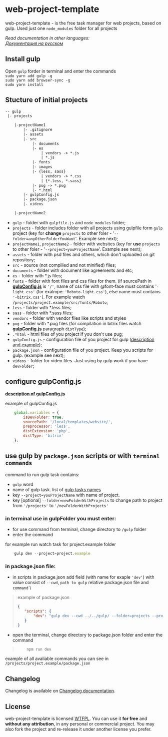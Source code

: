 # web-project-template

web-project-template - is the free task manager for web projects, based on gulp. Used just one `node_modules` folder for all projects


_Read documentation in other languages:_\
[_Документация на русском_](./assets/documentation/RU-ru/README.md)

## Install gulp

Open `gulp` forder in terminal and enter the commands\
`sudo yarn add gulp -g` \
`sudo yarn add browser-sync -g` \
`sudo yarn install`

## Stucture of initial projects

``` html
-- gulp
 |- projects

    |-projectName1
        |- .gitignore
        |- assets
        |- src
            |- documents
            |- es
                | vendors -> *.js
                | *.js
            |- fonts
            |- images
            |- {less, sass}
                | vendors -> *.css
                | {*.less, *.sass}
            |- pug -> *.pug
            |- *.html
        |- gulpConfig.js
        |- package.json
        |- videos

    |-projectName2
```

- `gulp` - folder with `gulpfile.js` and `node_modules` folder;
- `projects` - folder includes folder with all projects using gulpfile form `gulp` project (key for **change** `projects` to other foler -  '`--folder=anyOtherFolderYouWant`'. Example see next);
- `projectName1`, `projectName2` - folder with websites (key for **use** `projects` to other foler -  '`--project=youProjectName`'. Example see next);
- `assets` - folder with psd files and others, which don't uploaded on git repository;
- `src` - source (not compilled and not minified) files;
- `documents` - folder with document like agreements and etc;
- `es` - folder with *.js files;
- `fonts` - folder with font files and css files for them. (if sourcePath in [**gulpConfig.js**](gulp/documentation/gulpConfig.md) is `'/'`, name of css file with @font-face must contains '`-light.css'` (for exalmpe: `'Roboto-light.css'`), else name must contains `'-bitrix.css'`). For example watch `/projects/project.example/src/fonts/Roboto`;
- `less` - folder with *.less files;
- `sass` - folder with *.sass files;
- `vendors` - folder with vendor files like scripts and styles
- `pug` - folder with *.pug files (for compilation in bitrix files watch [**gulpConfig.js**](gulp/documentation/gulpConfig.md) paragraph `distType`);
- `.*html` - html files of you project if you don't use pug;
- `gulpConfig.js` - configuration file of you project for gulp ([description and example](gulp/documentation/gulpConfig.md));
- `package.json` - configuration file of you project. Keep you scripts for gulp.  (example see next);
- `videos` - folder for video files. Just using by gulp work if you have `devFolder`;

## configure gulpConfig.js

[**description of gulpConfig.js**](gulp/documentation/gulpConfig.md)

example of gulpConfig.js

``` js
    global.variables = {
        isDevFolder: true,
        sourcePath: '/local/templates/website/',
        preprocessor: 'less',
        distExtension: 'php',
        distType: 'bitrix'
    };
```

## use gulp by `package.json` scripts or with `terminal commands`

command to run gulp task contains:
- `gulp` word
- name of gulp task. list of [gulp tasks names](gulp/documentation/gulpTasks.md)
- key `--project=youProjectName` with name of project. 
- key [optional] `--folder=newFolderWithProjects` to change path to project from `'/projects'` to `'/newFolderWithProjects'` 

### in terminal use in gulpFolder you must enter:

- for use command from terminal, change directory to `/gulp` folder
- enter the command

for example run watch task for project.example folder

```js
    gulp dev --project=project.example
```

### in package.json file:

- in scripts in package.json add field (with name for exaple `'dev'`) with value consist of `--cwd`, `path to gulp` relative package.json file and `command` \

> example of package.json 
>```json
>{
>    "scripts": {
>        "dev": "gulp dev --cwd ../../gulp/ --folder=projects --project=project.example"
>    }
>}
>
>```

- open the terminal, change directory to package.json folder and enter the command

> ```js
>     npm run dev
> ```

example of all avaliable commands you can see in `/projects/project.example/package.json`

## Changelog

Changelog is available on [Changelog documentation](gulp/documentation/changelog.md).


## License

 web-project-template is licensed [WTFPL](http://www.wtfpl.net/about/). You can use it **for free** and **without any attribution**, in any personal or commercial project. You may also fork the project and re-release it under another license you prefer.
